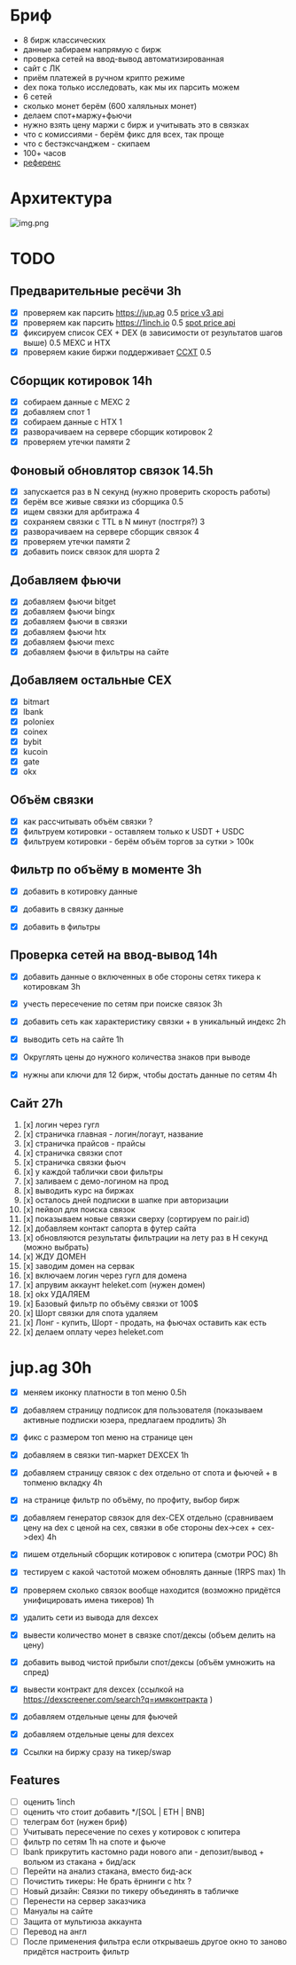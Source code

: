 # Бриф
- 8 бирж классических
- данные забираем напрямую с бирж
- проверка сетей на ввод-вывод автоматизированная
- сайт с ЛК
- приём платежей в ручном крипто режиме
- dex пока только исследовать, как мы их парсить можем
- 6 сетей
- сколько монет берём (600 халяльных монет)
- делаем спот+маржу+фьючи
- нужно взять цену маржи с бирж и учитывать это в связках
- что с комиссиями - берём фикс для всех, так проще
- что с бестэксчанджем - скипаем
- 100+ часов
- [референс](https://arbitrage-services.com/#rates)


# Архитектура
![img.png](img.png)


# TODO
## Предварительные ресёчи 3h
- [x] проверяем как парсить https://jup.ag 0.5 [price v3 api](https://dev.jup.ag/docs/price-api/v3)
- [x] проверяем как парсить https://1inch.io 0.5 [spot price api](https://portal.1inch.dev/documentation/apis/spot-price/introduction)
- [x] фиксируем список CEX + DEX (в зависимости от результатов шагов выше) 0.5 MEXC и HTX
- [x] проверяем какие биржи поддерживает [CCXT](https://github.com/ccxt/ccxt/wiki/Manual) 0.5

## Сборщик котировок 14h
- [x] собираем данные с MEXC 2
- [x] добавляем спот 1
- [x] собираем данные с HTX 1
- [x] разворачиваем на сервере сборщик котировок 2
- [x] проверяем утечки памяти 2

## Фоновый обновлятор связок 14.5h
- [x] запускается раз в N секунд (нужно проверить скорость работы)
- [x] берём все живые связки из сборщика 0.5
- [x] ищем связки для арбитража 4
- [x] сохраняем связки с TTL в N минут (постгря?) 3
- [x] разворачиваем на сервере сборщик связок 4
- [x] проверяем утечки памяти 2
- [x] добавить поиск связок для шорта 2

## Добавляем фьючи
- [x] добавляем фьючи bitget
- [x] добавляем фьючи bingx
- [x] добавляем фьючи в связки
- [x] добавляем фьючи htx
- [x] добавляем фьючи mexc
- [x] добавляем фьючи в фильтры на сайте

## Добавляем остальные CEX
- [x] bitmart
- [x] lbank
- [x] poloniex
- [x] coinex 
- [x] bybit 
- [x] kucoin 
- [x] gate 
- [x] okx 

## Объём связки
- [x] как рассчитывать объём связки ? 
- [x] фильтруем котировки - оставляем только к USDT + USDС
- [x] фильтруем котировки - берём объём торгов за сутки > 100к

## Фильтр по объёму в моменте 3h
- [x] добавить в котировку данные
- [x] добавить в связку данные
- [x] добавить в фильтры

 
## Проверка сетей на ввод-вывод 14h
- [x] добавить данные о включенных в обе стороны сетях тикера к котировкам 3h
- [x] учесть пересечение по сетям при поиске связок 3h
- [x] добавить сеть как характеристику связки + в уникальный индекс 2h
- [x] выводить сеть на сайте 1h
- [x] Округлять цены до нужного количества знаков при выводе
- [x] нужны апи ключи для 12 бирж, чтобы достать данные по сетям 4h


## Сайт 27h
1. [x] логин через гугл
2. [x] страничка главная - логин/логаут, название
3. [x] страничка прайсов - прайсы
4. [x] страничка связки спот
5. [x] страничка связки фьюч
6. [x] у каждой таблички свои фильтры
7. [x] заливаем с демо-логином на прод
8. [x] выводить курс на биржах
9. [x] осталось дней подписки в шапке при авторизации
10. [x] пейвол для поиска связок
11. [x] показываем новые связки сверху (сортируем по pair.id)
12. [x] добавляем контакт сапорта в футер сайта
13. [x] обновляются результаты фильтрации на лету раз в Н секунд (можно выбрать)
14. [x] ЖДУ ДОМЕН
15. [x] заводим домен на сервак
16. [x] включаем логин через гугл для домена
17. [x] апрувим аккаунт heleket.com (нужен домен)
18. [x] okx УДАЛЯЕМ
21. [x] Базовый фильтр по объёму связки от 100$
19. [x] Шорт связки для спота удаляем
20. [x] Лонг - купить, Шорт - продать, на фьючах оставить как есть
22. [x] делаем оплату через heleket.com


# jup.ag 30h
- [x] меняем иконку платности в топ меню 0.5h
- [x] добавляем страницу подписок для пользователя (показываем активные подписки юзера, предлагаем продлить) 3h
- [x] фикс с размером топ меню на странице цен
- [x] добавляем в связки тип-маркет DEXCEX 1h 
- [x] добавляем страницу связок с dex отдельно от спота и фьючей + в топменю вкладку 4h
- [x] на странице фильтр по объёму, по профиту, выбор бирж
- [x] добавляем генератор связок для dex-CEX отдельно (сравниваем цену на dex с ценой на cex, связки в обе стороны dex->cex + cex->dex) 4h
- [x] пишем отдельный сборщик котировок с юпитера (смотри POC) 8h
- [x] тестируем с какой частотой можем обновлять данные (1RPS max) 1h
- [x] проверяем сколько связок вообще находится (возможно придётся унифицировать имена тикеров) 1h
- [x] удалить сети из вывода для dexcex
- [x] вывести количество монет в связке спот/дексы (объем делить на цену)
- [x] добавить вывод чистой прибыли спот/дексы (объём умножить на спред)
- [x] вывести контракт для dexcex (ссылкой на https://dexscreener.com/search?q=имяконтракта )
- [x] добавляем отдельные цены для фьючей
- [x] добавляем отдельные цены для dexcex
- [x] Ссылки на биржу сразу на тикер/swap


Features
---
- [ ] оценить 1inch
- [ ] оценить что стоит добавить */[SOL | ETH | BNB]
- [ ] телеграм бот (нужен бриф)
- [ ] Учитывать пересечение по cexes у котировок с юпитера
- [ ] фильтр по сетям 1h на споте и фьюче
- [ ] lbank прикрутить кастомно ради нового апи - депозит/вывод + вольюм из стакана + бид/аск
- [ ] Перейти на анализ стакана, вместо бид-аск
- [ ] Почистить тикеры: Не брать ёрнинги с htx ?
- [ ] Новый дизайн: Связки по тикеру объединять в табличке
- [ ] Перенести на сервер заказчика
- [ ] Мануалы на сайте 
- [ ] Защита от мультиюза аккаунта
- [ ] Перевод на англ
- [ ] После применения фильтра если открываешь другое окно то заново придётся настроить фильтр
